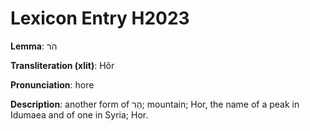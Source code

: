 # Lexicon Entry H2023

**Lemma**: הֹר

**Transliteration (xlit)**: Hôr

**Pronunciation**: hore

**Description**:
another form of הַר; mountain; Hor, the name of a peak in Idumaea and of one in Syria; Hor.
